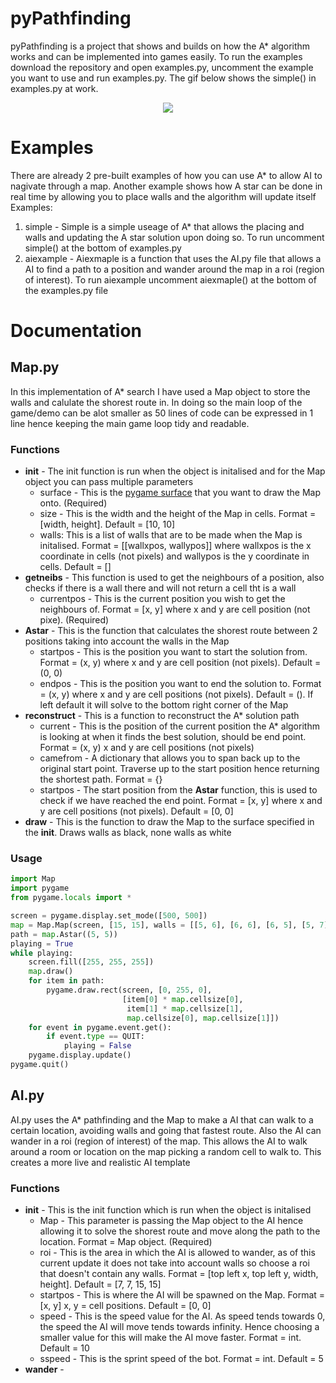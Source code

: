 # pyPathfinding
pyPathfinding is a project that shows and builds on how the A* algorithm works and can be implemented into games easily. To run the examples download the repository and open examples.py, uncomment the example you want to use and run examples.py. The gif below shows the simple() in examples.py at work.

<p align = "center">
<img src = "http://i.imgur.com/OQTjAnl.gif" align = "middle"/>
</p>


# Examples
There are already 2 pre-built examples of how you can use A* to allow AI to nagivate through a map. Another example shows how A star can be done in real time by allowing you to place walls and the algorithm will update itself
Examples:
1. simple - Simple is a simple useage of A* that allows the placing and walls and updating the A star solution upon doing so. To run uncomment simple() at the bottom of examples.py
2. aiexample - Aiexmaple is a function that uses the AI.py file that allows a AI to find a path to a position and wander around the map in a roi (region of interest). To run aiexample uncomment aiexmaple() at the bottom of the examples.py file
# Documentation
## Map.py
In this implementation of A* search I have used a Map object to store the walls and calulate the shorest route in. In doing so the main loop of the game/demo can be alot smaller as 50 lines of code can be expressed in 1 line hence keeping the main game loop tidy and readable.
### Functions
* __init__ - The init function is run when the object is initalised and for the Map object you can pass multiple parameters
    * surface - This is the [pygame surface](https://www.pygame.org/docs/ref/surface.html) that you want to draw the Map onto. (Required)
    * size - This is the width and the height of the Map in cells. Format = [width, height]. Default = [10, 10]
    * walls: This is a list of walls that are to be made when the Map is initalised. Format = [[wallxpos, wallypos]] where wallxpos is the x coordinate in cells (not pixels) and wallypos is the y coordinate in cells. Default = []
* __getneibs__ - This function is used to get the neighbours of a position, also checks if there is a wall there and will not return a cell tht is a wall
    * currentpos - This is the current position you wish to get the neighbours of. Format = [x, y] where x and y are cell position (not pixe). (Required)
* __Astar__ - This is the function that calculates the shorest route between 2 positions taking into account the walls in the Map
    * startpos - This is the position you want to start the solution from. Format = (x, y) where x and y are cell position (not pixels). Default = (0, 0)
    * endpos - This is the position you want to end the solution to. Format = (x, y) where x and y are cell positions (not pixels). Default = (). If left default it will solve to the bottom right corner of the Map
* __reconstruct__ - This is a function to reconstruct the A* solution path
    * current - This is the position of the current position the A* algorithm is looking at when it finds the best solution, should be end point. Format = (x, y) x and y are cell positions (not pixels)
    * camefrom - A dictionary that allows you to span back up to the original start point. Traverse up to the start position hence returning the shortest path. Format = {}
    * startpos - The start position from the __Astar__ function, this is used to check if we have reached the end point. Format = [x, y] where x and y are cell positions (not pixels). Default = [0, 0]
* __draw__ - This is the function to draw the Map to the surface specified in the __init__. Draws walls as black, none walls as white
### Usage
```python
import Map
import pygame
from pygame.locals import *

screen = pygame.display.set_mode([500, 500])
map = Map.Map(screen, [15, 15], walls = [[5, 6], [6, 6], [6, 5], [5, 7], [5, 8], [6, 4]])
path = map.Astar((5, 5))
playing = True
while playing:
    screen.fill([255, 255, 255])
    map.draw()
    for item in path:
        pygame.draw.rect(screen, [0, 255, 0],
                         [item[0] * map.cellsize[0],
                          item[1] * map.cellsize[1],
                          map.cellsize[0], map.cellsize[1]])
    for event in pygame.event.get():
        if event.type == QUIT:
            playing = False
    pygame.display.update()
pygame.quit()
```
## AI.py
AI.py uses the A* pathfinding and the Map to make a AI that can walk to a certain location, avoiding walls and going that fastest route. Also the AI can wander in a roi (region of interest) of the map. This allows the AI to walk around a room or location on the map picking a random cell to walk to. This creates a more live and realistic AI template
### Functions
* __init__ - This is the init function which is run when the object is initalised
    * Map - This parameter is passing the Map object to the AI hence allowing it to solve the shorest route and move along the path to the location. Format = Map object. (Required)
    * roi - This is the area in which the AI is allowed to wander, as of this current update it does not take into account walls so choose a roi that doesn't contain any walls. Format = [top left x, top left y, width, height]. Default = [7, 7, 15, 15]
    * startpos - This is where the AI will be spawned on the Map. Format = [x, y] x, y = cell positions. Default = [0, 0]
    * speed - This is the speed value for the AI. As speed tends towards 0, the speed the AI will move tends towards infinity. Hence choosing a smaller value for this will make the AI move faster. Format = int. Default = 10
    * sspeed - This is the sprint speed of the bot. Format = int. Default = 5
* __wander__ - 
    
